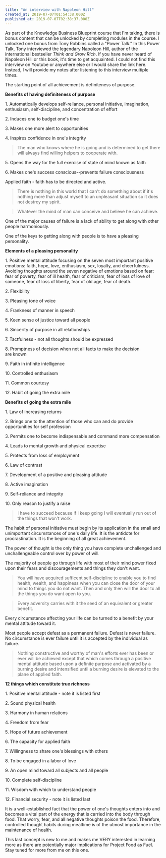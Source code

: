 ```yaml
---
title: "An interview with Napoleon Hill"
created_at: 2019-07-07T01:54:38.000Z
published_at: 2019-07-07T02:38:37.000Z
---
```

As part of the Knowledge Business Blueprint course that I'm taking, there is bonus content that can be unlocked by completing modules in the course. I unlocked one bonus from Tony Robbins called a "Power Talk." In this Power Talk, Tony interviewed the legendary Napoleon Hill, author of the international bestseller _Think and Grow Rich_. If you have never heard of Napoleon Hill or this book, it's time to get acquainted. I could not find this interview on Youtube or anywhere else or I would share the link here. Instead, I will provide my notes after listening to this interview multiple times.

The starting point of all achievement is definiteness of purpose.

**Benefits of having definiteness of purpose**

1\. Automatically develops self-reliance, personal initiative, imagination, enthusiasm, self-discipline, and concentration of effort

2\. Induces one to budget one's time

3\. Makes one more alert to opportunities

4\. Inspires confidence in one's integrity

> The man who knows where he is going and is determined to get there will always find willing helpers to cooperate with.

5\. Opens the way for the full exercise of state of mind known as faith

6\. Makes one's success conscious--prevents failure consciousness

Applied faith - faith has to be directed and active.

> There is nothing in this world that I can't do something about if it's nothing more than adjust myself to an unpleasant situation so it does not destroy my spirit.

> Whatever the mind of man can conceive and believe he can achieve.

One of the major causes of failure is a lack of ability to get along with other people harmoniously. 

One of the keys to getting along with people is to have a pleasing personality. 

**Elements of a pleasing personality**

1\. Positive mental attitude focusing on the seven most important positive emotions: faith, hope, love, enthusiasm, sex, loyalty, and cheerfulness. Avoiding thoughts around the seven negative of emotions based on fear: fear of poverty, fear of ill health, fear of criticism, fear of loss of love of someone, fear of loss of liberty, fear of old age, fear of death.

2\. Flexibility

3\. Pleasing tone of voice

4\. Frankness of manner in speech

5\. Keen sense of justice toward all people

6\. Sincerity of purpose in all relationships

7\. Tactfulness - not all thoughts should be expressed

8\. Promptness of decision when not all facts to make the decision are known

9\. Faith in infinite intelligence

10\. Controlled enthusiasm

11\. Common courtesy

12\. Habit of going the extra mile

**Benefits of going the extra mile**

1\. Law of increasing returns

2\. Brings one to the attention of those who can and do provide opportunities for self profession

3\. Permits one to become indispensable and command more compensation

4\. Leads to mental growth and physical expertise

5\. Protects from loss of employment

6\. Law of contrast

7\. Development of a positive and pleasing attitude

8\. Active imagination

9\. Self-reliance and integrity

10\. Only reason to justify a raise

> I have to succeed because if I keep going I will eventually run out of the things that won't work.

The habit of personal initiative must begin by its application in the small and unimportant circumstances of one's daily life. It is the antidote for procrastination. It is the beginning of all great achievement. 

The power of thought is the only thing you have complete unchallenged and unchallengeable control over by power of will.

The majority of people go through life with most of their mind power fixed upon their fears and discouragements and things they don't want. 

> You will have acquired sufficent self-discipline to enable you to find health, wealth, and happiness when you can close the door of your mind to things you do not want. Then and only then will the door to all the things you do want open to you.

> Every adversity carries with it the seed of an equivalent or greater benefit.

Every circumstance affecting your life can be turned to a benefit by your mental attitude toward it.

Most people accept defeat as a permanent failure. Defeat is never failure. No circumstance is ever failure until it is accepted by the individual as failure.

> Nothing constructive and worthy of man's efforts ever has been or ever will be achieved except that which comes through a positive mental attitude based upon a definite purpose and activated by a burning desire and intensified until a burning desire is elevated to the plane of applied faith.

**12 things which constitute true richness**

1\. Positive mental attitude - note it is listed first

2\. Sound physical health

3\. Harmony in human relations

4\. Freedom from fear

5\. Hope of future achievement

6\. The capacity for applied faith

7\. Willingness to share one's blessings with others

8\. To be engaged in a labor of love

9\. An open mind toward all subjects and all people

10\. Complete self-discipline

11\. Wisdom with which to understand people

12\. Financial security - note it is listed last

It is a well-established fact that the power of one's thoughts enters into and becomes a vital part of the energy that is carried into the body through food. That worry, fear, and all negative thoughts poison the food. Therefore, controlled thought habits during mealtime is of the utmost importance in the maintenance of health. 

This last concept is new to me and makes me VERY interested in learning more as there are potentially major implications for Project Food as Fuel. Stay tuned for more from me on this one.
